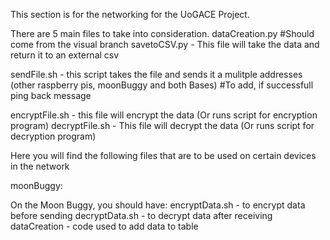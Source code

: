 This section is for the networking for the UoGACE Project.

There are 5 main files to take into consideration.
dataCreation.py #Should come from the visual branch
savetoCSV.py - This file will take the data and return it to an external csv

sendFile.sh - this script takes the file and sends it a mulitple addresses (other raspberry pis, moonBuggy and both Bases) #To add, if successfull ping back message

encryptFile.sh - this file will encrypt the data (Or runs script for encryption program)
decryptFile.sh - This file will decrypt the data (Or runs script for decryption program)


Here you will find the following files that are to be used on certain devices in the network

moonBuggy:

On the Moon Buggy, you should have:
encryptData.sh - to encrypt data before sending
decryptData.sh - to decrypt data after receiving 
dataCreation - code used to add data to table

